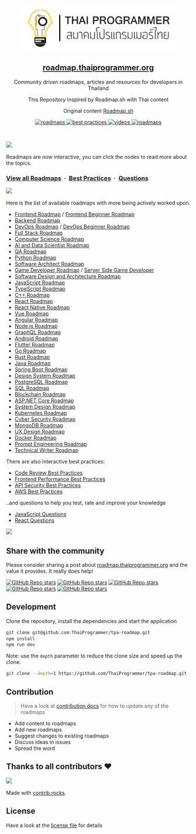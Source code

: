 <p align="center">
  <img src="public/images/tpa-logo.png" height="128">
  <h2 align="center"><a href="https://roadmap.thaiprogrammer.org">roadmap.thaiprogrammer.org</a></h2>
  <p align="center">Community driven roadmaps, articles and resources for developers in Thailand<p>
  <p align="center">This Repository inspired by Roadmap.sh with Thai content<p>
  <p align="center">Original content <a href="https://roadmap.sh">Roadmap.sh</a><p>
  <p align="center">
    <a href="https://roadmap.thaiprogrammer.org/">
    	<img src="https://img.shields.io/badge/%E2%9C%A8-Roadmaps%20-0a0a0a.svg?style=flat&colorA=0a0a0a" alt="roadmaps" />
    </a>
    <a href="https://roadmap.thaiprogrammer.org/best-practices">
    	<img src="https://img.shields.io/badge/%E2%9C%A8-Best%20Practices-0a0a0a.svg?style=flat&colorA=0a0a0a" alt="best practices" />
    </a>
    <a href="https://roadmap.thaiprogrammer.org/questions">
    	<img src="https://img.shields.io/badge/%E2%9C%A8-Questions-0a0a0a.svg?style=flat&colorA=0a0a0a" alt="videos" />
    </a>
    <a href="https://www.youtube.com/channel/UCA0H2KIWgWTwpTFjSxp0now?sub_confirmation=1">
    	<img src="https://img.shields.io/badge/%E2%9C%A8-YouTube%20Channel-0a0a0a.svg?style=flat&colorA=0a0a0a" alt="roadmaps" />
    </a>
  </p>
</p>

<br>

![](https://i.imgur.com/waxVImv.png)

Roadmaps are now interactive, you can click the nodes to read more about the topics.

### [View all Roadmaps](https://roadmap.thaiprogrammer.org) &nbsp;&middot;&nbsp; [Best Practices](https://roadmap.thaiprogrammer.org/best-practices) &nbsp;&middot;&nbsp; [Questions](https://roadmap.thaiprogrammer.org/questions)

![](https://i.imgur.com/waxVImv.png)

Here is the list of available roadmaps with more being actively worked upon.

- [Frontend Roadmap](https://roadmap.thaiprogrammer.org/frontend) / [Frontend Beginner Roadmap](https://roadmap.thaiprogrammer.org/frontend?r=frontend-beginner)
- [Backend Roadmap](https://roadmap.thaiprogrammer.org/backend)
- [DevOps Roadmap](https://roadmap.thaiprogrammer.org/devops) / [DevOps Beginner Roadmap](https://roadmap.thaiprogrammer.org/devops?r=devops-beginner)
- [Full Stack Roadmap](https://roadmap.thaiprogrammer.org/full-stack)
- [Computer Science Roadmap](https://roadmap.thaiprogrammer.org/computer-science)
- [AI and Data Scientist Roadmap](https://roadmap.thaiprogrammer.org/ai-data-scientist)
- [QA Roadmap](https://roadmap.thaiprogrammer.org/qa)
- [Python Roadmap](https://roadmap.thaiprogrammer.org/python)
- [Software Architect Roadmap](https://roadmap.thaiprogrammer.org/software-architect)
- [Game Developer Roadmap](https://roadmap.thaiprogrammer.org/game-developer) / [Server Side Game Developer](https://roadmap.thaiprogrammer.org/server-side-game-developer)
- [Software Design and Architecture Roadmap](https://roadmap.thaiprogrammer.org/software-design-architecture)
- [JavaScript Roadmap](https://roadmap.thaiprogrammer.org/javascript)
- [TypeScript Roadmap](https://roadmap.thaiprogrammer.org/typescript)
- [C++ Roadmap](https://roadmap.thaiprogrammer.org/cpp)
- [React Roadmap](https://roadmap.thaiprogrammer.org/react)
- [React Native Roadmap](https://roadmap.thaiprogrammer.org/react-native)
- [Vue Roadmap](https://roadmap.thaiprogrammer.org/vue)
- [Angular Roadmap](https://roadmap.thaiprogrammer.org/angular)
- [Node.js Roadmap](https://roadmap.thaiprogrammer.org/nodejs)
- [GraphQL Roadmap](https://roadmap.thaiprogrammer.org/graphql)
- [Android Roadmap](https://roadmap.thaiprogrammer.org/android)
- [Flutter Roadmap](https://roadmap.thaiprogrammer.org/flutter)
- [Go Roadmap](https://roadmap.thaiprogrammer.org/golang)
- [Rust Roadmap](https://roadmap.thaiprogrammer.org/rust)
- [Java Roadmap](https://roadmap.thaiprogrammer.org/java)
- [Spring Boot Roadmap](https://roadmap.thaiprogrammer.org/spring-boot)
- [Design System Roadmap](https://roadmap.thaiprogrammer.org/design-system)
- [PostgreSQL Roadmap](https://roadmap.thaiprogrammer.org/postgresql-dba)
- [SQL Roadmap](https://roadmap.thaiprogrammer.org/sql)
- [Blockchain Roadmap](https://roadmap.thaiprogrammer.org/blockchain)
- [ASP.NET Core Roadmap](https://roadmap.thaiprogrammer.org/aspnet-core)
- [System Design Roadmap](https://roadmap.thaiprogrammer.org/system-design)
- [Kubernetes Roadmap](https://roadmap.thaiprogrammer.org/kubernetes)
- [Cyber Security Roadmap](https://roadmap.thaiprogrammer.org/cyber-security)
- [MongoDB Roadmap](https://roadmap.thaiprogrammer.org/mongodb)
- [UX Design Roadmap](https://roadmap.thaiprogrammer.org/ux-design)
- [Docker Roadmap](https://roadmap.thaiprogrammer.org/docker)
- [Prompt Engineering Roadmap](https://roadmap.thaiprogrammer.org/prompt-engineering)
- [Technical Writer Roadmap](https://roadmap.thaiprogrammer.org/technical-writer)

There are also interactive best practices:

- [Code Review Best Practices](https://roadmap.thaiprogrammer.org/best-practices/code-review)
- [Frontend Performance Best Practices](https://roadmap.thaiprogrammer.org/best-practices/frontend-performance)
- [API Security Best Practices](https://roadmap.thaiprogrammer.org/best-practices/api-security)
- [AWS Best Practices](https://roadmap.thaiprogrammer.org/best-practices/aws)

..and questions to help you test, rate and improve your knowledge

- [JavaScript Questions](https://roadmap.thaiprogrammer.org/questions/javascript)
- [React Questions](https://roadmap.thaiprogrammer.org/questions/react)

![](https://i.imgur.com/waxVImv.png)

## Share with the community

Please consider sharing a post about [roadmap.thaiprogrammer.org](https://roadmap.thaiprogrammer.org) and the value it provides. It really does help!

[![GitHub Repo stars](https://img.shields.io/badge/share%20on-reddit-red?logo=reddit)](https://reddit.com/submit?url=https://roadmap.thaiprogrammer.org&title=Interactive%20roadmaps,%20guides%20and%20other%20educational%20content%20for%20Developers)
[![GitHub Repo stars](https://img.shields.io/badge/share%20on-hacker%20news-orange?logo=ycombinator)](https://news.ycombinator.com/submitlink?u=https://roadmap.thaiprogrammer.org)
[![GitHub Repo stars](https://img.shields.io/badge/share%20on-twitter-03A9F4?logo=twitter)](https://twitter.com/share?url=https://roadmap.thaiprogrammer.org&text=Interactive%20roadmaps,%20guides%20and%20other%20educational%20content%20for%20Developers)
[![GitHub Repo stars](https://img.shields.io/badge/share%20on-facebook-1976D2?logo=facebook)](https://www.facebook.com/sharer/sharer.php?u=https://roadmap.thaiprogrammer.org)
[![GitHub Repo stars](https://img.shields.io/badge/share%20on-linkedin-3949AB?logo=linkedin)](https://www.linkedin.com/shareArticle?url=https://roadmap.thaiprogrammer.org&title=Interactive%20roadmaps,%20guides%20and%20other%20educational%20content%20for%20Developers)

## Development

Clone the repository, install the dependencies and start the application

```bash
git clone git@github.com:ThaiProgrammer/tpa-roadmap.git
npm install
npm run dev
```

Note: use the `depth` parameter to reduce the clone size and speed up the clone.

```sh
git clone --depth=1 https://github.com/ThaiProgrammer/tpa-roadmap.git
```

## Contribution

> Have a look at [contribution docs](./contributing.md) for how to update any of the roadmaps

- Add content to roadmaps
- Add new roadmaps
- Suggest changes to existing roadmaps
- Discuss ideas in issues
- Spread the word

## Thanks to all contributors ❤

<a href="https://github.com/ThaiProgrammer/tpa/graphs/contributors">
  <img src="https://contrib.rocks/image?repo=ThaiProgrammer/tpa" />
</a>

Made with [contrib.rocks](https://contrib.rocks).

## License

Have a look at the [license file](./license) for details
